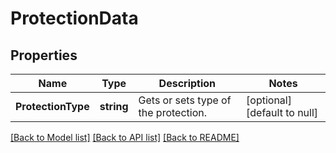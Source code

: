 # ProtectionData

## Properties
Name | Type | Description | Notes
------------ | ------------- | ------------- | -------------
**ProtectionType** | **string** | Gets or sets type of the protection. | [optional] [default to null]

[[Back to Model list]](../README.md#documentation-for-models) [[Back to API list]](../README.md#documentation-for-api-endpoints) [[Back to README]](../README.md)


